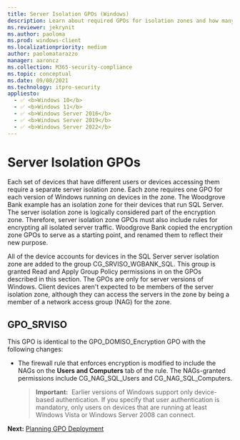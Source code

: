 ```yaml
---
title: Server Isolation GPOs (Windows)
description: Learn about required GPOs for isolation zones and how many server isolation zones you need in Windows Defender Firewall with Advanced Security.
ms.reviewer: jekrynit
ms.author: paoloma
ms.prod: windows-client
ms.localizationpriority: medium
author: paolomatarazzo
manager: aaroncz
ms.collection: M365-security-compliance
ms.topic: conceptual
ms.date: 09/08/2021
ms.technology: itpro-security
appliesto: 
  - ✅ <b>Windows 10</b>
  - ✅ <b>Windows 11</b>
  - ✅ <b>Windows Server 2016</b>
  - ✅ <b>Windows Server 2019</b>
  - ✅ <b>Windows Server 2022</b>
---
```


# Server Isolation GPOs


Each set of devices that have different users or devices accessing them require a separate server isolation zone. Each zone requires one GPO for each version of Windows running on devices in the zone. The Woodgrove Bank example has an isolation zone for their devices that run SQL Server. The server isolation zone is logically considered part of the encryption zone. Therefore, server isolation zone GPOs must also include rules for encrypting all isolated server traffic. Woodgrove Bank copied the encryption zone GPOs to serve as a starting point, and renamed them to reflect their new purpose.

All of the device accounts for devices in the SQL Server server isolation zone are added to the group CG\_SRVISO\_WGBANK\_SQL. This group is granted Read and Apply Group Policy permissions in on the GPOs described in this section. The GPOs are only for server versions of Windows. Client devices aren't expected to be members of the server isolation zone, although they can access the servers in the zone by being a member of a network access group (NAG) for the zone.

## GPO\_SRVISO


This GPO is identical to the GPO\_DOMISO\_Encryption GPO with the following changes:

-   The firewall rule that enforces encryption is modified to include the NAGs on the **Users and Computers** tab of the rule. The NAGs-granted permissions include CG\_NAG\_SQL\_Users and CG\_NAG\_SQL\_Computers.

    >**Important:**  Earlier versions of Windows support only device-based authentication. If you specify that user authentication is mandatory, only users on devices that are running at least Windows Vista or Windows Server 2008 can connect.

**Next:** [Planning GPO Deployment](planning-gpo-deployment.md)
